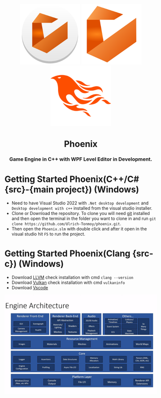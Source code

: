 <div id="Phoenix Logo" align="center">
    <br />
    <img src="./docs/logo.png" alt="Phoenix Logo" width="200"/>
    <img src="./docs/logo2.png" alt="Phoenix Logo" width="200"/>
    <img src="./docs/logo3.png" alt="Phoenix Logo" width="200"/>
    <h1>Phoenix</h1>
    <h3>Game Engine in C++ with WPF Level Editor in Development.</h3>
</div>

# Getting Started Phoenix(C++/C# {src}-{main project}) (Windows)

- Need to have Visual Studio 2022 with `.Net desktop development` and `Desktop development with c++` installed from the visual studio installer.
- Clone or Download the repository. To clone you will need [git](https://git-scm.com/downloads) installed and then open the terminal in the folder you want to clone in and run `git clone https://github.com/Ulrich-Tonmoy/phoenix.git`.
- Then open the `Phoenix.slm` with double click and after it open in the visual studio hit `F5` to run the project.

# Getting Started Phoenix(Clang {src-c}) (Windows)

- Download [LLVM](https://github.com/llvm/llvm-project/releases) check installation with cmd `clang --version`
- Download [Vulkan](https://vulkan.lunarg.com/#new_tab) check installation with cmd `vulkaninfo`
- Download [Vscode](https://code.visualstudio.com/download)

<img src="./docs/arc.png" alt="Architecture" title="Architecture"/>